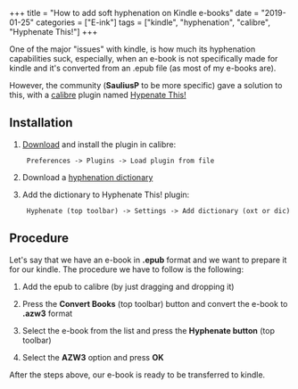 +++
title = "How to add soft hyphenation on Kindle e-books"
date =  "2019-01-25"
categories = ["E-ink"]
tags = ["kindle", "hyphenation", "calibre", "Hyphenate This!"]
+++

One of the major "issues" with kindle, is how much its hyphenation capabilities suck, especially, when an e-book is not specifically made for kindle and it's converted from an .epub file (as most of my e-books are).

However, the community (**SauliusP** to be more specific) gave a solution to this, with a [calibre](https://calibre-ebook.com/) plugin named [Hypenate This!](https://www.mobileread.com/forums/showthread.php?t=208534)

## Installation

1. [Download](https://www.mobileread.com/forums/showthread.php?t=208534) and install the plugin in calibre:

		Preferences -> Plugins -> Load plugin from file
	
2. Download a [hyphenation dictionary](https://extensions.libreoffice.org/extensions/english-new-zealand-dictionary-hyphenation-thesaurus)

3. Add the dictionary to Hyphenate This! plugin:

		Hyphenate (top toolbar) -> Settings -> Add dictionary (oxt or dic)
	
## Procedure

Let's say that we have an e-book in **.epub** format and we want to prepare it for our kindle. The procedure we have to follow is the following:

1. Add the epub to calibre (by just dragging and dropping it)

2. Press the **Convert Books** (top toolbar) button and convert the e-book to **.azw3** format

3. Select the e-book from the list and press the **Hyphenate button** (top toolbar)

4. Select the **AZW3** option and press **OK**


After the steps above, our e-book is ready to be transferred to kindle.